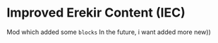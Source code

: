 # Improved Erekir Content (IEC)
Mod which added some `blocks`
 In the future, i want added more new))
